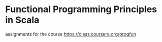 Functional Programming Principles in Scala
======================================

assignments for the course https://class.coursera.org/progfun
